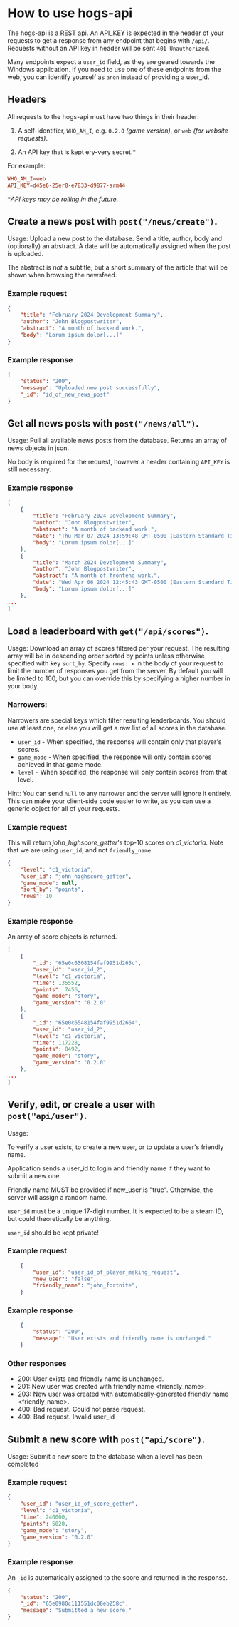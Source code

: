 # How to use hogs-api 
The hogs-api is a REST api. An API_KEY is expected in the header of your requests to get a response from any endpoint that begins with `/api/`. Requests without an API key in header will be sent `401 Unauthorized`.

Many endpoints expect a `user_id` field, as they are geared towards the Windows application. If you need to use one of these endpoints from the web, you can identify yourself as `anon` instead of providing a user_id. 

## Headers
All requests to the hogs-api must have two things in their header:

1. A self-identifier, `WHO_AM_I`, e.g. `0.2.0` *(game version)*, or `web` *(for website requests)*.

2. An API key that is kept ery-very secret.\*

For example:

```conf
WHO_AM_I=web
API_KEY=d45e6-25er8-e7833-d9877-arm44
```

**API keys may be rolling in the future.*

## Create a news post with `post("/news/create")`.

Usage: Upload a new post to the database. Send a title, author, body and (optionally) an abstract. A date will be automatically assigned when the post is uploaded.

The abstract is _not_ a subtitle, but a short summary of the article that will be shown when browsing the newsfeed.

### Example request

```json
{
    "title": "February 2024 Development Summary",
    "author": "John Blogpostwriter",
    "abstract": "A month of backend work.",
    "body": "Lorum ipsum dolor[...]"
}
```

### Example response

```json
{
    "status": "200",
    "message": "Uploaded new post successfully",
    "_id": "id_of_new_news_post"
}
```

## Get all news posts with `post("/news/all")`.

Usage: Pull all available news posts from the database. Returns an array of news objects in json.

No body is required for the request, however a header containing `API_KEY` is still necessary.

### Example response

```json
[
    {
        "title": "February 2024 Development Summary",
        "author": "John Blogpostwriter",
        "abstract": "A month of backend work.",
        "date": "Thu Mar 07 2024 13:59:48 GMT-0500 (Eastern Standard Time)",
        "body": "Lorum ipsum dolor[...]"
    },
    {
        "title": "March 2024 Development Summary",
        "author": "John Blogpostwriter",
        "abstract": "A month of frontend work.",
        "date": "Wed Apr 06 2024 12:45:43 GMT-0500 (Eastern Standard Time)",
        "body": "Lorum ipsum dolor[...]"
    },
...
]
```

## Load a leaderboard with `get("/api/scores")`.
Usage: Download an array of scores filtered per your request. The resulting array will be in descending order sorted by points unless otherwise specified with key `sort_by`. Specify `rows: x` in the body of your request to limit the number of responses you get from the server. By default you will be limited to 100, but you can override this by specifying a higher number in your body.

### Narrowers:

Narrowers are special keys which filter resulting leaderboards. You should use at least one, or else you will get a raw list of all scores in the database.

- `user_id` - When specified, the response will contain only that player's scores.
- `game_mode` - When specified, the response will only contain scores achieved in that game mode.
- `level` - When specified, the response will only contain scores from that level.

Hint: You can send `null` to any narrower and the server will ignore it entirely. This can make your client-side code easier to write, as you can use a generic object for all of your requests.

### Example request

This will return *john_highscore_getter*'s top-10 scores on *c1_victoria*. Note that we are using `user_id`, and not `friendly_name`.

```json
{
    "level": "c1_victoria",
    "user_id": "john_highscore_getter",
    "game_mode": null,
    "sort_by": "points",
    "rows": 10
}
```

### Example response

An array of score objects is returned.


```json
[
    {
        "_id": "65e0c6508154faf9951d265c",
        "user_id": "user_id_2",
        "level": "c1_victoria",
        "time": 135552,
        "points": 7456,
        "game_mode": "story",
        "game_version": "0.2.0"
    },
    {
        "_id": "65e0c6548154faf9951d2664",
        "user_id": "user_id_2",
        "level": "c1_victoria",
        "time": 117228,
        "points": 8492,
        "game_mode": "story",
        "game_version": "0.2.0"
    },
...
]
```

## Verify, edit, or create a user with `post("api/user")`.

Usage:

To verify a user exists, to create a new user, or to update a user's friendly name.

Application sends a user_id to login and friendly name if they want to submit a new one.

Friendly name MUST be provided if new_user is "true". Otherwise, the server will assign a random name.

`user_id` must be a unique 17-digit number. It is expected to be a steam ID, but could theoretically be anything.

`user_id` should be kept private!

### Example request 

```json
    {
        "user_id": "user_id_of_player_making_request",
        "new_user": "false",
        "friendly_name": "john_fortnite",
    }
```

### Example response

```json
    {
        "status": "200",
        "message": "User exists and friendly name is unchanged."
    }
```

### Other responses

* 200: User exists and friendly name is unchanged.
* 201: New user was created with friendly name <friendly_name>.
* 203: New user was created with automatically-generated friendly name <friendly_name>.
* 400: Bad request. Could not parse request.
* 400: Bad request. Invalid user_id

## Submit a new score with `post("api/score")`.

Usage: Submit a new score to the database when a level has been completed

### Example request 

```json
{
    "user_id": "user_id_of_score_getter",
    "level": "c1_victoria",
    "time": 240000,
    "points": 5020,
    "game_mode": "story",
    "game_version": "0.2.0"
}
```

### Example response

An `_id` is automatically assigned to the score and returned in the response.

```json
{
    "status": "200",
    "_id": "65e0980c111551dc08eb258c",
    "message": "Submitted a new score."
}
```